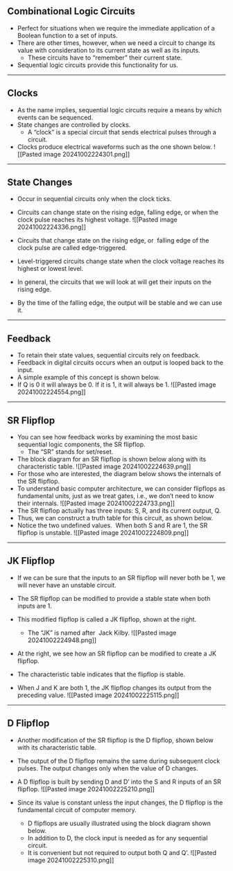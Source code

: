 ## Combinational Logic Circuits
- Perfect for situations when we require the immediate application of a Boolean function to a set of inputs.
- There are other times, however, when we need a circuit to change its value with consideration to its current state as well as its inputs.
	- These circuits have to “remember” their current state.
- Sequential logic circuits provide this functionality for us.
---
## Clocks
- As the name implies, sequential logic circuits require a means by which events can be sequenced.
- State changes are controlled by clocks.
	- A “clock” is a special circuit that sends electrical pulses through a circuit.
- Clocks produce electrical waveforms such as the one shown below.
![[Pasted image 20241002224301.png]]

---
## State Changes
- Occur in sequential circuits only when the clock ticks.
- Circuits can change state on the rising edge, falling edge, or when the clock pulse reaches its highest voltage.
![[Pasted image 20241002224336.png]]

- Circuits that change state on the rising edge, or  falling edge of the clock pulse are called edge-triggered.
- Level-triggered circuits change state when the clock voltage reaches its highest or lowest level.
- In general, the circuits that we will look at will get their inputs on the rising edge.
- By the time of the falling edge, the output will be stable and we can use it.
---
## Feedback
- To retain their state values, sequential circuits rely on feedback.
- Feedback in digital circuits occurs when an output is looped back to the input.
- A simple example of this concept is shown below.
- If Q is 0 it will always be 0. If it is 1, it will always be 1.
![[Pasted image 20241002224554.png]]

---
## SR Flipflop
- You can see how feedback works by examining the most basic sequential logic components, the SR flipflop.
	- The “SR” stands for set/reset.
- The block diagram for an SR flipflop is shown below along with its characteristic table.
![[Pasted image 20241002224639.png]]
- For those who are interested, the diagram below shows the internals of the SR flipflop.
- To understand basic computer architecture, we can consider flipflops as fundamental units, just as we treat gates, i.e., we don’t need to know their internals.
![[Pasted image 20241002224733.png]]
- The SR flipflop actually has three inputs: S, R, and its current output, Q.
- Thus, we can construct a truth table for this circuit, as shown below.
- Notice the two undefined values.  When both S and R are 1, the SR flipflop is unstable.
![[Pasted image 20241002224809.png]]

---
## JK Flipflop
- If we can be sure that the inputs to an SR flipflop will never both be 1, we will never have an unstable circuit.
- The SR flipflop can be modified to provide a stable state when both inputs are 1.
- This modified flipflop is called a JK flipflop, shown at the right.
	- The “JK” is named after  Jack Kilby.
![[Pasted image 20241002224948.png]]

- At the right, we see how an SR flipflop can be modified to create a JK flipflop.
- The characteristic table indicates that the flipflop is stable.
- When J and K are both 1, the JK flipflop changes its output from the preceding value.
![[Pasted image 20241002225115.png]]

---
## D Flipflop

- Another modification of the SR flipflop is the D flipflop, shown below with its characteristic table.
- The output of the D flipflop remains the same during subsequent clock pulses. The output changes only when the value of D changes.
- A D flipflop is built by sending D and D’ into the S and R inputs of an SR flipflop.
![[Pasted image 20241002225210.png]]

- Since its value is constant unless the input changes, the D flipflop is the fundamental circuit of computer memory.
	- D flipflops are usually illustrated using the block diagram shown below.
	- In addition to D, the clock input is needed as for any sequential circuit.
	- It is convenient but not required to output both Q and Q’.
![[Pasted image 20241002225310.png]]